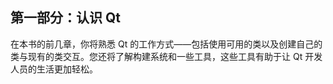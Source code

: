 ## 第一部分：认识 Qt

<!-- ch 1~4 -->

在本书的前几章，你将熟悉 Qt 的工作方式——包括使用可用的类以及创建自己的类与现有的类交互。您还将了解构建系统和一些工具，这些工具有助于让 Qt 开发人员的生活更加轻松。

